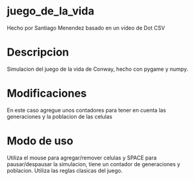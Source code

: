 # juego_de_la_vida

Hecho por Santiago Menendez basado en un video de Dot CSV

# Descripcion
Simulacion del juego de la vida de Conway, hecho con pygame y numpy.

# Modificaciones
En este caso agregue unos contadores para tener en cuenta las generaciones y la poblacion de las celulas

# Modo de uso
Utiliza el mouse para agregar/remover celulas y SPACE para pausar/despausar la simulacion, tiene un contador de generaciones y poblacion.
Utiliza las reglas clasicas del juego.
